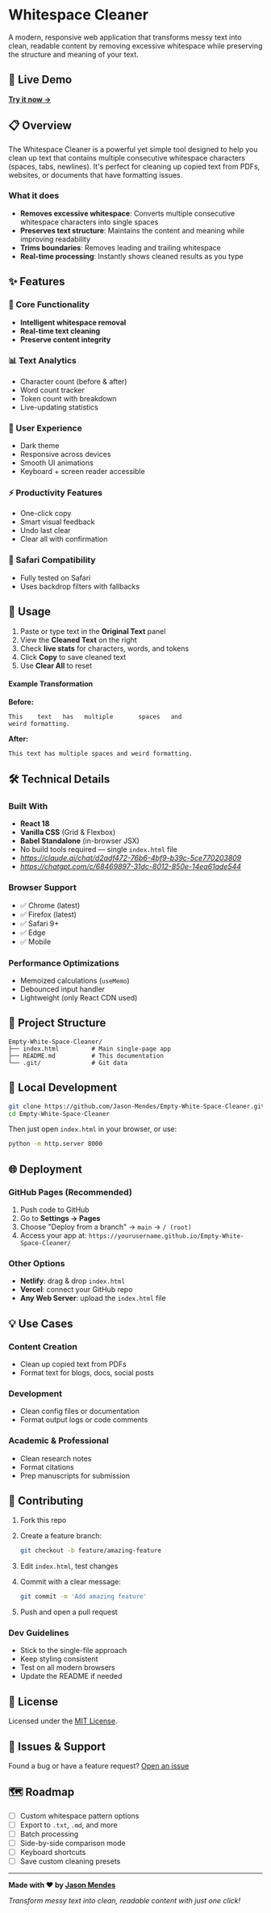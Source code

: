 # Whitespace Cleaner

A modern, responsive web application that transforms messy text into clean, readable content by removing excessive whitespace while preserving the structure and meaning of your text.

## 🚀 Live Demo

**[Try it now →](https://jason-mendes.github.io/Empty-White-Space-Cleaner/)**

## 📋 Overview

The Whitespace Cleaner is a powerful yet simple tool designed to help you clean up text that contains multiple consecutive whitespace characters (spaces, tabs, newlines). It's perfect for cleaning up copied text from PDFs, websites, or documents that have formatting issues.

### What it does

- **Removes excessive whitespace**: Converts multiple consecutive whitespace characters into single spaces
- **Preserves text structure**: Maintains the content and meaning while improving readability
- **Trims boundaries**: Removes leading and trailing whitespace
- **Real-time processing**: Instantly shows cleaned results as you type

## ✨ Features

### 🔧 Core Functionality

- **Intelligent whitespace removal**
- **Real-time text cleaning**
- **Preserve content integrity**

### 📊 Text Analytics

- Character count (before & after)
- Word count tracker
- Token count with breakdown
- Live-updating statistics

### 🎨 User Experience

- Dark theme
- Responsive across devices
- Smooth UI animations
- Keyboard + screen reader accessible

### ⚡ Productivity Features

- One-click copy
- Smart visual feedback
- Undo last clear
- Clear all with confirmation

### 🧭 Safari Compatibility

- Fully tested on Safari
- Uses backdrop filters with fallbacks

## 📖 Usage

1. Paste or type text in the **Original Text** panel
2. View the **Cleaned Text** on the right
3. Check **live stats** for characters, words, and tokens
4. Click **Copy** to save cleaned text
5. Use **Clear All** to reset

#### Example Transformation

**Before:**

```
This    text   has   multiple       spaces   and
weird formatting.
```

**After:**

```
This text has multiple spaces and weird formatting.
```

## 🛠️ Technical Details

### Built With

- **React 18**
- **Vanilla CSS** (Grid & Flexbox)
- **Babel Standalone** (in-browser JSX)
- No build tools required — single `index.html` file
- *https://claude.ai/chat/d2adf472-76b6-4bf9-b39c-5ce770203809*
- *https://chatgpt.com/c/68469897-31dc-8012-850e-14ea61ade544*

### Browser Support

- ✅ Chrome (latest)
- ✅ Firefox (latest)
- ✅ Safari 9+
- ✅ Edge
- ✅ Mobile

### Performance Optimizations

- Memoized calculations (`useMemo`)
- Debounced input handler
- Lightweight (only React CDN used)

## 📁 Project Structure

```
Empty-White-Space-Cleaner/
├── index.html         # Main single-page app
├── README.md          # This documentation
└── .git/              # Git data
```

## 🚀 Local Development

```bash
git clone https://github.com/Jason-Mendes/Empty-White-Space-Cleaner.git
cd Empty-White-Space-Cleaner
```

Then just open `index.html` in your browser, or use:

```bash
python -m http.server 8000
```

## 🌐 Deployment

### GitHub Pages (Recommended)

1. Push code to GitHub
2. Go to **Settings → Pages**
3. Choose "Deploy from a branch" → `main` → `/ (root)`
4. Access your app at:
   `https://yourusername.github.io/Empty-White-Space-Cleaner/`

### Other Options

- **Netlify**: drag & drop `index.html`
- **Vercel**: connect your GitHub repo
- **Any Web Server**: upload the `index.html` file

## 💡 Use Cases

### Content Creation

- Clean up copied text from PDFs
- Format text for blogs, docs, social posts

### Development

- Clean config files or documentation
- Format output logs or code comments

### Academic & Professional

- Clean research notes
- Format citations
- Prep manuscripts for submission

## 🤝 Contributing

1. Fork this repo
2. Create a feature branch:

   ```bash
   git checkout -b feature/amazing-feature
   ```

3. Edit `index.html`, test changes
4. Commit with a clear message:

   ```bash
   git commit -m 'Add amazing feature'
   ```

5. Push and open a pull request

### Dev Guidelines

- Stick to the single-file approach
- Keep styling consistent
- Test on all modern browsers
- Update the README if needed

## 📄 License

Licensed under the [MIT License](LICENSE).

## 🐛 Issues & Support

Found a bug or have a feature request? [Open an issue](https://github.com/Jason-Mendes/Empty-White-Space-Cleaner/issues)

## 🗺️ Roadmap

- [ ] Custom whitespace pattern options
- [ ] Export to `.txt`, `.md`, and more
- [ ] Batch processing
- [ ] Side-by-side comparison mode
- [ ] Keyboard shortcuts
- [ ] Save custom cleaning presets

---

**Made with ❤️ by [Jason Mendes](https://github.com/Jason-Mendes)**

*Transform messy text into clean, readable content with just one click!*

